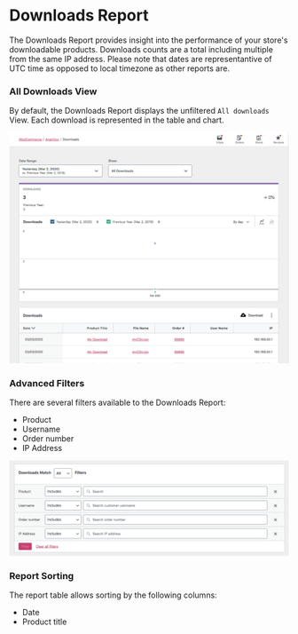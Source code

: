# Downloads Report

The Downloads Report provides insight into the performance of your store's downloadable products. Downloads counts are a total including multiple from the same IP address. Please note that dates are representantive of UTC time as opposed to local timezone as other reports are.

### All Downloads View

By default, the Downloads Report displays the unfiltered `All downloads` View. Each download is represented in the table and chart.

![Downloads Report All Downloads View](images/analytics-downloads-report.png)

### Advanced Filters

There are several filters available to the Downloads Report:

- Product
- Username
- Order number
- IP Address

![Downloads Report Advanced Filters](images/analytics-downloads-report-advanced-filters.png)

### Report Sorting

The report table allows sorting by the following columns:

- Date
- Product title
